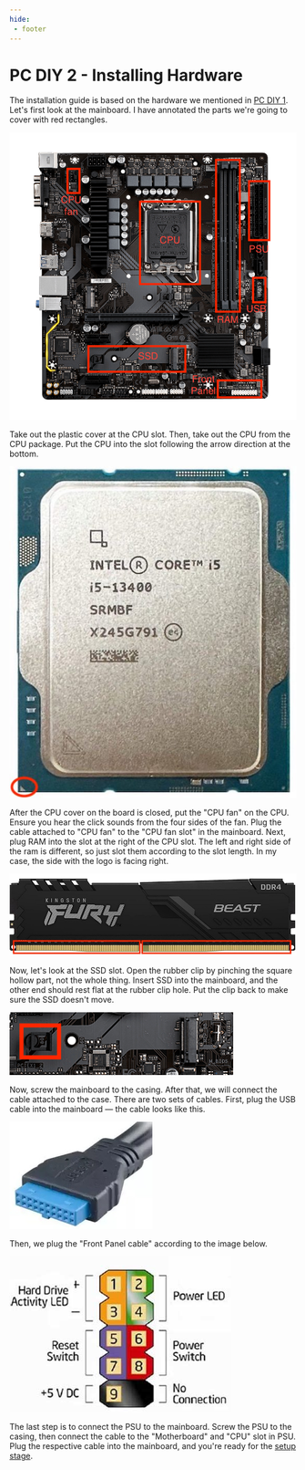 ```yaml
---
hide:
 - footer
---
```


# PC DIY 2 - Installing Hardware

The installation guide is based on the hardware we mentioned in [PC DIY 1](https://lynerlwl.github.io/blog/pc-diy-buying-hardware/). Let's first look at the mainboard. I have annotated the parts we're going to cover with red rectangles.

![B760m](pc-diy-2-img/b760m.jpeg)

Take out the plastic cover at the CPU slot. Then, take out the CPU from the CPU package. Put the CPU into the slot following the arrow direction at the bottom. <br>

![i5-13400](pc-diy-2-img/13400.jpeg) <br>

After the CPU cover on the board is closed, put the "CPU fan" on the CPU. Ensure you hear the click sounds from the four sides of the fan. Plug the cable attached to "CPU fan" to the "CPU fan slot" in the mainboard. Next, plug RAM into the slot at the right of the CPU slot. The left and right side of the ram is different, so just slot them according to the slot length. In my case, the side with the logo is facing right. <br>

![Kingston Fury](pc-diy-2-img/fury.jpeg)

Now, let's look at the SSD slot. Open the rubber clip by pinching the square hollow part, not the whole thing. Insert SSD into the mainboard, and the other end should rest flat at the rubber clip hole. Put the clip back to make sure the SSD doesn't move. 

![SSD Slot](pc-diy-2-img/ssd-slot.jpeg)

Now, screw the mainboard to the casing. After that, we will connect the cable attached to the case. There are two sets of cables. First, plug the USB cable into the mainboard — the cable looks like this.

![USB cable](pc-diy-2-img/usb-cable.jpg)

Then, we plug the "Front Panel cable" according to the image below.

![Front Panel](pc-diy-2-img/front-panel.jpeg)

The last step is to connect the PSU to the mainboard. Screw the PSU to the casing, then connect the cable to the "Motherboard" and "CPU" slot in PSU. Plug the respective cable into the mainboard, and you're ready for the [setup stage](https://lynerlwl.github.io/blog/pc-diy-setup-machine/).